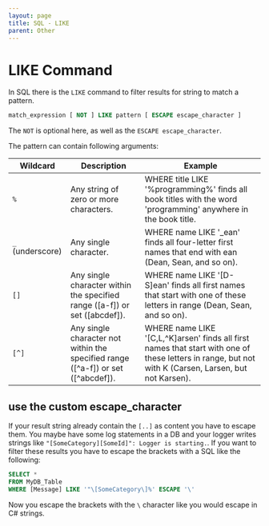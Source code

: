 ```yaml
---
layout: page
title: SQL - LIKE
parent: Other
---
```


# LIKE Command

In SQL there is the `LIKE` command to filter results for string to match a pattern.

```SQL
match_expression [ NOT ] LIKE pattern [ ESCAPE escape_character ]
```

The `NOT` is optional here, as well as the `ESCAPE escape_character`. 

The pattern can contain following arguments:


| Wildcard | Description | Example |
| --- | --- | --- |
| `%` | Any string of zero or more characters. | WHERE title LIKE '%programming%' finds all book titles with the word 'programming' anywhere in the book title. |
| `_` (underscore) | Any single character. | WHERE name LIKE '_ean' finds all four-letter first names that end with ean (Dean, Sean, and so on). |
| `[]` | Any single character within the specified range ([a-f]) or set ([abcdef]). | WHERE name LIKE '[D-S]ean' finds all first names that start with one of these letters in range (Dean, Sean, and so on). |
| `[^]` | Any single character not within the specified range ([^a-f]) or set ([^abcdef]). | WHERE name LIKE '[C,L,^K]arsen' finds all first names that start with one of these letters in range, but not with K (Carsen, Larsen, but not Karsen). |


## use the custom escape_character

If your result string already contain the `[..]` as content you have to escape them. You maybe have some log statements in a DB and your logger writes strings like `"[SomeCategory][SomeId]": Logger is starting.`. If you want to filter these results you have to escape the brackets with a SQL like the following:

```SQL
SELECT *
FROM MyDB_Table
WHERE [Message] LIKE '"\[SomeCategory\]%' ESCAPE '\'
```

Now you escape the brackets with the `\` character like you would escape in C# strings.